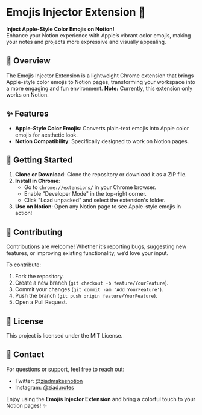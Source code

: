 # Emojis Injector Extension 🎉

**Inject Apple-Style Color Emojis on Notion!**  
Enhance your Notion experience with Apple’s vibrant color emojis, making your notes and projects more expressive and visually appealing.

## 📖 Overview
The Emojis Injector Extension is a lightweight Chrome extension that brings Apple-style color emojis to Notion pages, transforming your workspace into a more engaging and fun environment. **Note:** Currently, this extension only works on Notion.

## ✨ Features
- **Apple-Style Color Emojis**: Converts plain-text emojis into Apple color emojis for aesthetic look.
- **Notion Compatibility**: Specifically designed to work on Notion pages.

## 🚀 Getting Started

1. **Clone or Download**: Clone the repository or download it as a ZIP file.
2. **Install in Chrome**:
   - Go to `chrome://extensions/` in your Chrome browser.
   - Enable "Developer Mode" in the top-right corner.
   - Click "Load unpacked" and select the extension's folder.
3. **Use on Notion**: Open any Notion page to see Apple-style emojis in action!

## 🤝 Contributing
Contributions are welcome! Whether it’s reporting bugs, suggesting new features, or improving existing functionality, we’d love your input.

To contribute:
1. Fork the repository.
2. Create a new branch (`git checkout -b feature/YourFeature`).
3. Commit your changes (`git commit -am 'Add YourFeature'`).
4. Push the branch (`git push origin feature/YourFeature`).
5. Open a Pull Request.

## 📜 License
This project is licensed under the MIT License.

## 💬 Contact
For questions or support, feel free to reach out:
- Twitter: [@ziadmakesnotion](https://www.twitter.com/@ziadmakesnotion)
- Instagram: [@ziad.notes](https://www.instagram.com/ziad.notes/)

Enjoy using the **Emojis Injector Extension** and bring a colorful touch to your Notion pages! ✨
